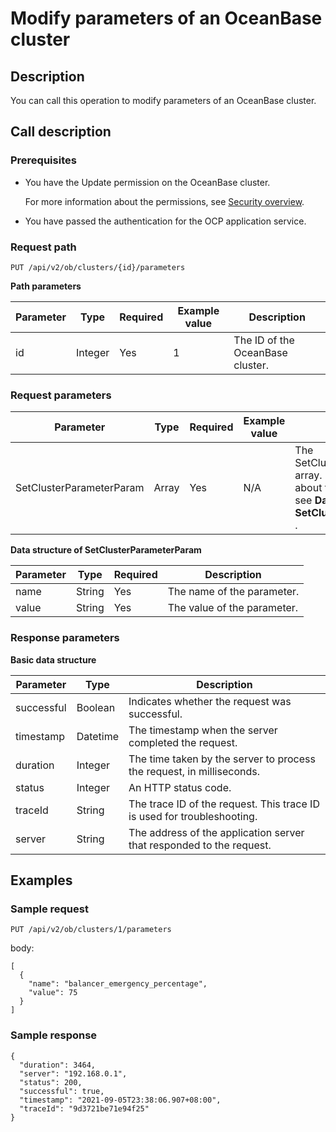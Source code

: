 Modify parameters of an OceanBase cluster 
==============================================================



Description 
--------------------------------

You can call this operation to modify parameters of an OceanBase cluster.

Call description 
-------------------------------------

### Prerequisites 

* You have the Update permission on the OceanBase cluster. 

  For more information about the permissions, see [Security overview](../../6.user-guide-2/3.features/9.system-management-features-1/4.security-overview.md).
  

* You have passed the authentication for the OCP application service.

  




### Request path 

`PUT /api/v2/ob/clusters/{id}/parameters`

**Path parameters** 


| Parameter |  Type   | Required | Example value |           Description            |
|-----------|---------|----------|---------------|----------------------------------|
| id        | Integer | Yes      | 1             | The ID of the OceanBase cluster. |



### Request parameters 



|        Parameter         | Type  | Required | Example value |                                                               Description                                                               |
|--------------------------|-------|----------|---------------|-----------------------------------------------------------------------------------------------------------------------------------------|
| SetClusterParameterParam | Array | Yes      | N/A           | The SetClusterParameterParam array. For more information about the data structure, see **Data structure of SetClusterParameterParam** . |



**Data structure of SetClusterParameterParam** 


| Parameter |  Type  | Required |         Description         |
|-----------|--------|----------|-----------------------------|
| name      | String | Yes      | The name of the parameter.  |
| value     | String | Yes      | The value of the parameter. |



### Response parameters 

**Basic data structure** 


| Parameter  |   Type   |                               Description                               |
|------------|----------|-------------------------------------------------------------------------|
| successful | Boolean  | Indicates whether the request was successful.                           |
| timestamp  | Datetime | The timestamp when the server completed the request.                    |
| duration   | Integer  | The time taken by the server to process the request, in milliseconds.   |
| status     | Integer  | An HTTP status code.                                                    |
| traceId    | String   | The trace ID of the request. This trace ID is used for troubleshooting. |
| server     | String   | The address of the application server that responded to the request.    |



Examples 
-----------------------------

### Sample request 

`PUT /api/v2/ob/clusters/1/parameters`

body:

```unknow
[
  {
    "name": "balancer_emergency_percentage",
    "value": 75
  }
]
```



### Sample response 

```unknow
{
  "duration": 3464,
  "server": "192.168.0.1",
  "status": 200,
  "successful": true,
  "timestamp": "2021-09-05T23:38:06.907+08:00",
  "traceId": "9d3721be71e94f25"
}
```


